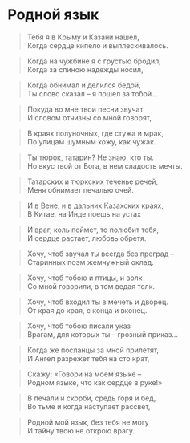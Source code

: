 # Родной язык 

> Тебя я в Крыму и Казани нашел,  
Когда сердце кипело и выплескивалось.

> Когда на чужбине я с грустью бродил,  
Когда за спиною надежды носил,

> Когда обнимал и делился бедой,  
Ты слово сказал – я пошел за тобой…

> Покуда во мне твои песни звучат  
И словом отчизны со мной говорят,

> В краях полуночных, где стужа и мрак,  
По улицам шумным хожу, как чужак.

> Ты тюрок, татарин? Не знаю, кто ты.  
Но вкус твой от Бога, в нем сладость мечты.

> Татарских и тюркских теченье речей,  
Меня обнимает печалью очей.

> И в Вене, и в дальних Казахских краях,  
В Китае, на Инде поешь на устах

> И враг, коль поймет, то полюбит тебя,  
И сердце растает, любовь обретя.

> Хочу, чтоб звучал ты всегда без преград –  
Старинных поэм жемчужный оклад.

> Хочу, чтоб тобою и птицы, и волк  
Со мной говорили, в том ведая толк.

> Хочу, чтоб входил ты в мечеть и дворец.  
От края до края, с конца и вконец.

> Хочу, чтоб тобою писали указ  
Врагам, для которых ты – грозный приказ…

> Когда же посланцы за мной прилетят,  
И Ангел разрежет тебя на сто крат,

> Скажу: «Говори на моем языке –  
Родном языке, что как сердце в руке!»

> В печали и скорби, средь горя и бед,  
Во тьме и когда наступает рассвет,

> Родной мой язык, без тебя не могу  
И тайну твою не открою врагу.
